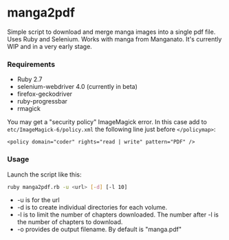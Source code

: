 # manga2pdf
Simple script to download and merge manga images into a single pdf file. Uses Ruby and Selenium.
Works with manga from Manganato.
It's currently WIP and in a very early stage.

### Requirements
* Ruby 2.7
* selenium-webdriver 4.0 (currently in beta)
* firefox-geckodriver
* ruby-progressbar
* rmagick

You may get a "security policy" ImageMagick error. In this case add to `etc/ImageMagick-6/policy.xml` the following line just before `</policymap>`:
```
<policy domain="coder" rights="read | write" pattern="PDF" />
```
### Usage
Launch the script like this:
```bash
ruby manga2pdf.rb -u <url> [-d] [-l 10]
```
* -u is for the url 
* -d is to create individual directories for each volume.
* -l is to limit the number of chapters downloaded. The number after -l is the number of chapters to download.
* -o provides de output filename. By default is "manga.pdf"


